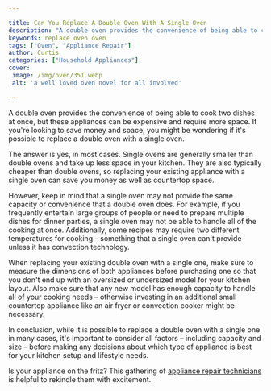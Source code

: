 ```yaml
---

title: Can You Replace A Double Oven With A Single Oven
description: "A double oven provides the convenience of being able to cook two dishes at once, but these appliances can be expensive and require...swipe up to find out"
keywords: replace oven oven
tags: ["Oven", "Appliance Repair"]
author: Curtis
categories: ["Household Appliances"]
cover: 
 image: /img/oven/351.webp
 alt: 'a well loved oven novel for all involved'

---
```


A double oven provides the convenience of being able to cook two dishes at once, but these appliances can be expensive and require more space. If you're looking to save money and space, you might be wondering if it's possible to replace a double oven with a single oven. 

The answer is yes, in most cases. Single ovens are generally smaller than double ovens and take up less space in your kitchen. They are also typically cheaper than double ovens, so replacing your existing appliance with a single oven can save you money as well as countertop space. 

However, keep in mind that a single oven may not provide the same capacity or convenience that a double oven does. For example, if you frequently entertain large groups of people or need to prepare multiple dishes for dinner parties, a single oven may not be able to handle all of the cooking at once. Additionally, some recipes may require two different temperatures for cooking – something that a single oven can't provide unless it has convection technology. 

When replacing your existing double oven with a single one, make sure to measure the dimensions of both appliances before purchasing one so that you don't end up with an oversized or undersized model for your kitchen layout. Also make sure that any new model has enough capacity to handle all of your cooking needs – otherwise investing in an additional small countertop appliance like an air fryer or convection cooker might be necessary. 

In conclusion, while it is possible to replace a double oven with a single one in many cases, it's important to consider all factors – including capacity and size – before making any decisions about which type of appliance is best for your kitchen setup and lifestyle needs.

Is your appliance on the fritz? This gathering of <a href="/pages/appliance-repair-technicians/">appliance repair technicians</a> is helpful to rekindle them with excitement.